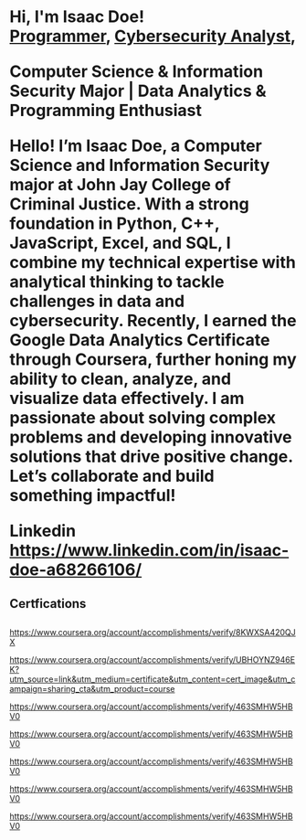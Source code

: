 <h1>Hi, I'm Isaac Doe! <br/><a href="(https://github.com/BlackID91/Black-D91)">Programmer</a>, <a href="https://https://www.linkedin.com/in/isaac-doe-a68266106/">Cybersecurity Analyst</a>, 

  
Computer Science & Information Security Major | Data Analytics & Programming Enthusiast

Hello! I’m Isaac Doe, a Computer Science and Information Security major at John Jay College of Criminal Justice. With a strong foundation in Python, C++, JavaScript, Excel, and SQL, I combine my technical expertise with analytical thinking to tackle challenges in data and cybersecurity. Recently, I earned the Google Data Analytics Certificate through Coursera, further honing my ability to clean, analyze, and visualize data effectively. I am passionate about solving complex problems and developing innovative solutions that drive positive change. Let’s collaborate and build something impactful!

Linkedin
https://www.linkedin.com/in/isaac-doe-a68266106/

<h2>Certfications <h2></h2>

https://www.coursera.org/account/accomplishments/verify/8KWXSA420QJX

https://www.coursera.org/account/accomplishments/verify/UBHOYNZ946EK?utm_source=link&utm_medium=certificate&utm_content=cert_image&utm_campaign=sharing_cta&utm_product=course

https://www.coursera.org/account/accomplishments/verify/463SMHW5HBV0

https://www.coursera.org/account/accomplishments/verify/463SMHW5HBV0

https://www.coursera.org/account/accomplishments/verify/463SMHW5HBV0

https://www.coursera.org/account/accomplishments/verify/463SMHW5HBV0

https://www.coursera.org/account/accomplishments/verify/463SMHW5HBV0
